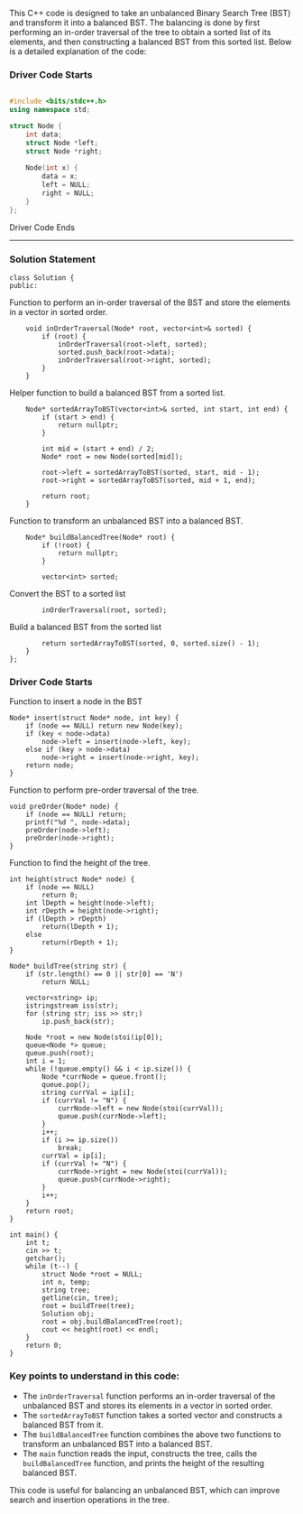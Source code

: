 This C++ code is designed to take an unbalanced Binary Search Tree (BST) and transform it into a balanced BST. The balancing is done by first performing an in-order traversal of the tree to obtain a sorted list of its elements, and then constructing a balanced BST from this sorted list. Below is a detailed explanation of the code:

### Driver Code Starts
```cpp

#include <bits/stdc++.h>
using namespace std;

struct Node {
    int data;
    struct Node *left;
    struct Node *right;
    
    Node(int x) {
        data = x;
        left = NULL;
        right = NULL;
    }
};
```
Driver Code Ends
___

### Solution Statement

```
class Solution {
public:
```
Function to perform an in-order traversal of the BST and store
the elements in a vector in sorted order.
```
    void inOrderTraversal(Node* root, vector<int>& sorted) {
        if (root) {
            inOrderTraversal(root->left, sorted);
            sorted.push_back(root->data);
            inOrderTraversal(root->right, sorted);
        }
    }

```
Helper function to build a balanced BST from a sorted list.
```
    Node* sortedArrayToBST(vector<int>& sorted, int start, int end) {
        if (start > end) {
            return nullptr;
        }

        int mid = (start + end) / 2;
        Node* root = new Node(sorted[mid]);

        root->left = sortedArrayToBST(sorted, start, mid - 1);
        root->right = sortedArrayToBST(sorted, mid + 1, end);

        return root;
    }
```
Function to transform an unbalanced BST into a balanced BST.
```
    Node* buildBalancedTree(Node* root) {
        if (!root) {
            return nullptr;
        }

        vector<int> sorted;
``` 
Convert the BST to a sorted list
```
        inOrderTraversal(root, sorted);
```
Build a balanced BST from the sorted list
```
        return sortedArrayToBST(sorted, 0, sorted.size() - 1);
    }
};
```
### Driver Code Starts
Function to insert a node in the BST
```
Node* insert(struct Node* node, int key) {
    if (node == NULL) return new Node(key);
    if (key < node->data)
        node->left = insert(node->left, key);
    else if (key > node->data)
        node->right = insert(node->right, key);
    return node;
}
```
Function to perform pre-order traversal of the tree.
```
void preOrder(Node* node) {
    if (node == NULL) return;
    printf("%d ", node->data);
    preOrder(node->left);
    preOrder(node->right);
}
```
Function to find the height of the tree.
```
int height(struct Node* node) {
    if (node == NULL) 
        return 0;
    int lDepth = height(node->left);
    int rDepth = height(node->right);
    if (lDepth > rDepth) 
        return(lDepth + 1);
    else 
        return(rDepth + 1);
}

Node* buildTree(string str) {
    if (str.length() == 0 || str[0] == 'N')
        return NULL;

    vector<string> ip;
    istringstream iss(str);
    for (string str; iss >> str;)
        ip.push_back(str);

    Node *root = new Node(stoi(ip[0]);
    queue<Node *> queue;
    queue.push(root);
    int i = 1;
    while (!queue.empty() && i < ip.size()) {
        Node *currNode = queue.front();
        queue.pop();
        string currVal = ip[i];
        if (currVal != "N") {
            currNode->left = new Node(stoi(currVal));
            queue.push(currNode->left);
        }
        i++;
        if (i >= ip.size())
            break;
        currVal = ip[i];
        if (currVal != "N") {
            currNode->right = new Node(stoi(currVal));
            queue.push(currNode->right);
        }
        i++;
    }
    return root;
}

int main() {
    int t;
    cin >> t;
    getchar();
    while (t--) {
        struct Node *root = NULL;
        int n, temp;
        string tree;
        getline(cin, tree);
        root = buildTree(tree);
        Solution obj;
        root = obj.buildBalancedTree(root);
        cout << height(root) << endl;
    }
    return 0;
}
```

### Key points to understand in this code:

- The `inOrderTraversal` function performs an in-order traversal of the unbalanced BST and stores its elements in a vector in sorted order.
- The `sortedArrayToBST` function takes a sorted vector and constructs a balanced BST from it.
- The `buildBalancedTree` function combines the above two functions to transform an unbalanced BST into a balanced BST.
- The `main` function reads the input, constructs the tree, calls the `buildBalancedTree` function, and prints the height of the resulting balanced BST.

This code is useful for balancing an unbalanced BST, which can improve search and insertion operations in the tree.